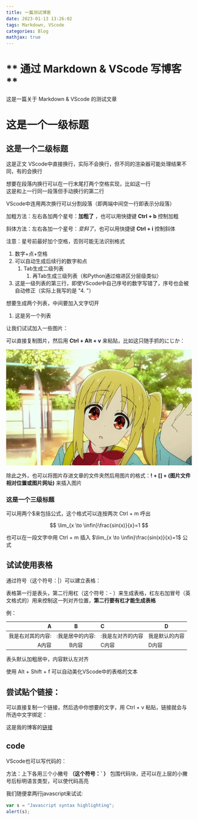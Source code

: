 ```yaml
---
title: 一篇测试博客
date: 2023-01-13 13:26:02
tags: Markdown, VScode
categories: Blog
mathjax: true
---
```

# ** 通过 Markdown & VScode 写博客 **
这是一篇关于 Markdown & VScode 的测试文章
# 这是一个一级标题

## 这是一个二级标题
这是正文
VScode中直接换行，实际不会换行，但不同的渲染器可能处理结果不同，有的会换行

想要在段落内换行可以在一行末尾打两个空格实现，比如这一行  
这是和上一行同一段落但手动换行的第二行

VScode中连用两次换行可以分割段落（即两端中间空一行即表示分段落）

加粗方法：左右各加两个星号：**加粗了** ，也可以用快捷键 **Ctrl + b** 控制加粗

斜体方法：左右各加一个星号：*变斜了*，也可以用快捷键 **Ctrl + i** 控制斜体

注意：星号前最好加个空格，否则可能无法识别格式

1. 数字+点+空格
2. 可以自动生成后续行的数字和点
   1. Tab生成二级列表
      1. 再Tab生成三级列表（和Python通过缩进区分层级类似）
4. 这是一级列表的第三行，即使VScode中自己序号的数字写错了，序号也会被自动修正（实际上我写的是 "4. "）

想要生成两个列表，中间要加入文字切开

1. 这是另一个列表

让我们试试加入一些图片：

可以直接复制图片，然后用 **Ctrl + Alt + v** 来粘贴，比如这只随手抓的にじか：

![](/img/nijika.png)

除此之外，也可以将图片存进文章的文件夹然后用图片的格式：**! + [] + (图片文件相对位置或图片网址)** 来插入图片

### 这是一个三级标题
可以用两个$来包括公式，这个格式可以连按两次 Ctrl + m 呼出

$$
\lim_{x \to \infin}\frac{sin(x)}{x}=1
$$

也可以在一段文字中用 Ctrl + m 插入 $\lim_{x \to \infin}\frac{sin(x)}{x}=1$ 公式

## 试试使用表格

通过符号（这个符号：|）可以建立表格：

表格第一行是表头，第二行用杠（这个符号：- ）来生成表格，杠左右加冒号（英文格式的）用来控制这一列对齐位置，**第二行要有杠才能生成表格**

例：

|           A |     B      | C           | D        |
| ----------: | :--------: | :---------- | -------- |
| 我是右对其的内容: | :我是居中的内容: | :我是左对齐的内容 | 我是默认的内容 |
|       A内容 |   B内容    | C内容       | D内容    |

表头默认加粗居中，内容默认左对齐

使用 Alt + Shift + f 可以自动美化VScode中的表格的文本

## 尝试贴个链接：

可以直接复制一个链接，然后选中你想要的文字，用 Ctrl + v 粘贴，链接就会与所选中文字绑定：

这是我的博客的[链接](https://momoyeyu.github.io/)

## code
VScode也可以写代码的：

方法：上下各用三个小撇号 **（这个符号：` ）** 包围代码块，还可以在上层的小撇号后标明语言类型，可以使代码高亮

我们随便拿两行javascript来试试:

```javascript
var s = "Javascript syntax highlighting";
alert(s);
```